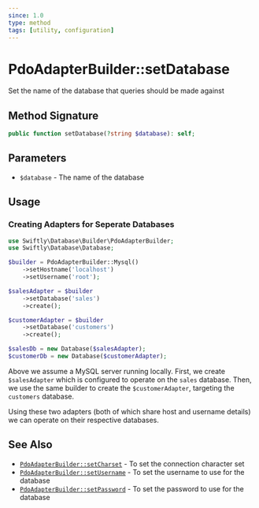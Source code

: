 ```yaml
---
since: 1.0
type: method
tags: [utility, configuration]
---
```

# PdoAdapterBuilder::setDatabase

Set the name of the database that queries should be made against

## Method Signature

```php
public function setDatabase(?string $database): self;
```

## Parameters

* `$database` - The name of the database

## Usage
### Creating Adapters for Seperate Databases

```php
use Swiftly\Database\Builder\PdoAdapterBuilder;
use Swiftly\Database\Database;

$builder = PdoAdapterBuilder::Mysql()
    ->setHostname('localhost')
    ->setUsername('root');

$salesAdapter = $builder
    ->setDatabase('sales')
    ->create();

$customerAdapter = $builder
    ->setDatabase('customers')
    ->create();

$salesDb = new Database($salesAdapter);
$customerDb = new Database($customerAdapter);
```

Above we assume a MySQL server running locally. First, we create `$salesAdapter`
which is configured to operate on the `sales` database. Then, we use the same
builder to create the `$customerAdapter`, targeting the `customers` database.

Using these two adapters (both of which share host and username details) we can
operate on their respective databases.

## See Also

* [`PdoAdapterBuilder::setCharset`](./setCharset.md) - To set the connection character set
* [`PdoAdapterBuilder::setUsername`](./setUsername.md) - To set the username to use for the database
* [`PdoAdapterBuilder::setPassword`](./setPassword.md) - To set the password to use for the database
